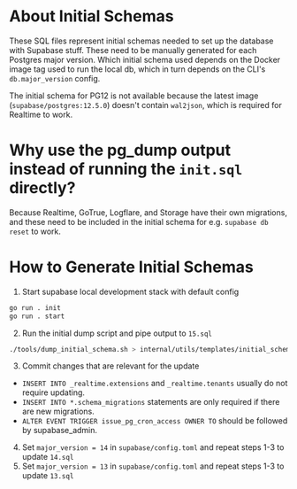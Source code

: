 # About Initial Schemas

These SQL files represent initial schemas needed to set up the database with Supabase stuff. These need to be manually generated for each Postgres major version. Which initial schema used depends on the Docker image tag used to run the local db, which in turn depends on the CLI's `db.major_version` config.

The initial schema for PG12 is not available because the latest image (`supabase/postgres:12.5.0`) doesn't contain `wal2json`, which is required for Realtime to work.

# Why use the pg_dump output instead of running the `init.sql` directly?

Because Realtime, GoTrue, Logflare, and Storage have their own migrations, and these need to be included in the initial schema for e.g. `supabase db reset` to work.

# How to Generate Initial Schemas

1. Start supabase local development stack with default config

```bash
go run . init
go run . start
```

2. Run the initial dump script and pipe output to `15.sql`

```bash
./tools/dump_initial_schema.sh > internal/utils/templates/initial_schemas/15.sql
```

3. Commit changes that are relevant for the update

- `INSERT INTO _realtime.extensions` and `_realtime.tenants` usually do not require updating.
- `INSERT INTO *.schema_migrations` statements are only required if there are new migrations.
- `ALTER EVENT TRIGGER issue_pg_cron_access OWNER TO` should be followed by supabase_admin.

4. Set `major_version = 14` in `supabase/config.toml` and repeat steps 1-3 to update `14.sql`
5. Set `major_version = 13` in `supabase/config.toml` and repeat steps 1-3 to update `13.sql`
